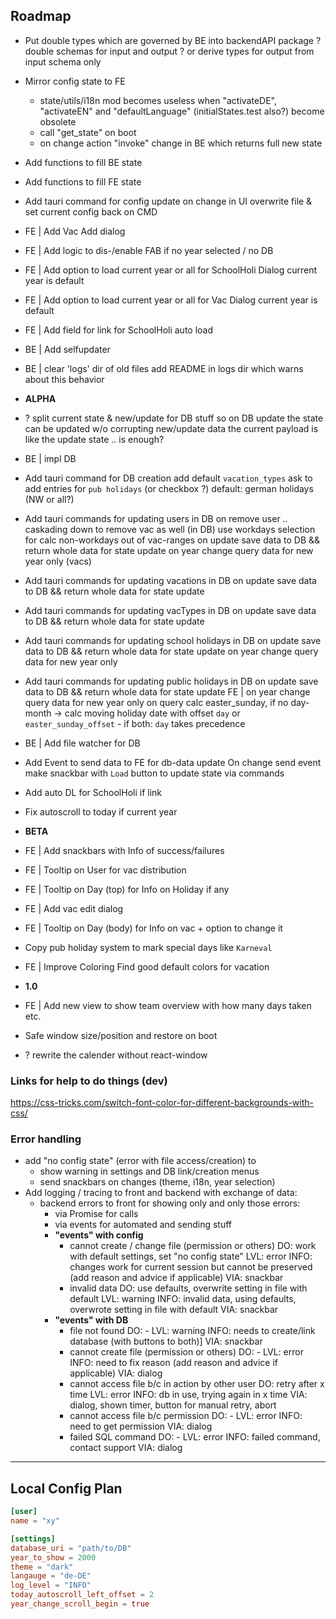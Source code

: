 ## Roadmap

- Put double types which are governed by BE into backendAPI package
  ? double schemas for input and output
  ? or derive types for output from input schema only

- Mirror config state to FE

  - state/utils/i18n mod becomes useless when "activateDE", "activateEN" and "defaultLanguage" (initialStates.test also?) become obsolete
  - call "get_state" on boot
  - on change action "invoke" change in BE which returns full new state

- Add functions to fill BE state

- Add functions to fill FE state

- Add tauri command for config update
  on change in UI overwrite file & set current config back on CMD

- FE | Add Vac Add dialog

- FE | Add logic to dis-/enable FAB if no year selected / no DB

- FE | Add option to load current year or all for SchoolHoli Dialog
  current year is default

- FE | Add option to load current year or all for Vac Dialog
  current year is default

- FE | Add field for link for SchoolHoli auto load

- BE | Add selfupdater

- BE | clear 'logs' dir of old files
  add README in logs dir which warns about this behavior

- **ALPHA**

- ? split current state & new/update for DB stuff
  so on DB update the state can be updated w/o corrupting new/update data
  the current payload is like the update state .. is enough?

- BE | impl DB

- Add tauri command for DB creation
  add default `vacation_types`
  ask to add entries for `pub holidays` (or checkbox ?)
  default: german holidays (NW or all?)

- Add tauri commands for updating users in DB
  on remove user .. caskading down to remove vac as well (in DB)
  use workdays selection for calc non-workdays out of vac-ranges
  on update save data to DB && return whole data for state update
  on year change query data for new year only (vacs)

- Add tauri commands for updating vacations in DB
  on update save data to DB && return whole data for state update

- Add tauri commands for updating vacTypes in DB
  on update save data to DB && return whole data for state update

- Add tauri commands for updating school holidays in DB
  on update save data to DB && return whole data for state update
  on year change query data for new year only

- Add tauri commands for updating public holidays in DB
  on update save data to DB && return whole data for state update
  FE | on year change query data for new year only
  on query calc easter_sunday, if no day-month -> calc moving holiday date with offset
  `day` or `easter_sunday_offset` - if both: `day` takes precedence

- BE | Add file watcher for DB

- Add Event to send data to FE for db-data update
  On change send event
  make snackbar with `Load` button to update state via commands

- Add auto DL for SchoolHoli if link

- Fix autoscroll to today if current year

- **BETA**

- FE | Add snackbars with Info of success/failures

- FE | Tooltip on User for vac distribution

- FE | Tooltip on Day (top) for Info on Holiday if any

- FE | Add vac edit dialog

- FE | Tooltip on Day (body) for Info on vac + option to change it

- Copy pub holiday system to mark special days like `Karneval`

- FE | Improve Coloring
  Find good default colors for vacation

- **1.0**

- FE | Add new view to show team overview with how many days taken etc.

- Safe window size/position and restore on boot

- ? rewrite the calender without react-window

### Links for help to do things (dev)

https://css-tricks.com/switch-font-color-for-different-backgrounds-with-css/

### Error handling

- add "no config state" (error with file access/creation) to
  - show warning in settings and DB link/creation menus
  - send snackbars on changes (theme, i18n, year selection)
- Add logging / tracing to front and backend with exchange of data:
  - backend errors to front for showing only and only those errors:
    - via Promise for calls
    - via events for automated and sending stuff
    - **"events" with config**
      - cannot create / change file (permission or others)
        DO: work with default settings, set "no config state"
        LVL: error
        INFO: changes work for current session but cannot be preserved
        (add reason and advice if applicable)
        VIA: snackbar
      - invalid data
        DO: use defaults, overwrite setting in file with default
        LVL: warning
        INFO: invalid data, using defaults, overwrote setting in file with default
        VIA: snackbar
    - **"events" with DB**
      - file not found
        DO: -
        LVL: warning
        INFO: needs to create/link database (with buttons to both)]
        VIA: snackbar
      - cannot create file (permission or others)
        DO: -
        LVL: error
        INFO: need to fix reason
        (add reason and advice if applicable)
        VIA: dialog
      - cannot access file b/c in action by other user
        DO: retry after x time
        LVL: error
        INFO: db in use, trying again in x time
        VIA: dialog, shown timer, button for manual retry, abort
      - cannot access file b/c permission
        DO: -
        LVL: error
        INFO: need to get permission
        VIA: dialog
      - failed SQL command
        DO: -
        LVL: error
        INFO: failed command, contact support
        VIA: dialog

---

## Local Config Plan

```toml
[user]
name = "xy"

[settings]
database_uri = "path/to/DB"
year_to_show = 2000
theme = "dark"
langauge = "de-DE"
log_level = "INFO"
today_autoscroll_left_offset = 2
year_change_scroll_begin = true
```
